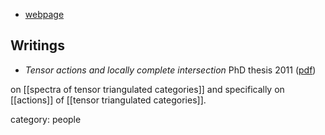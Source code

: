 
* [webpage](http://www.math.uni-bielefeld.de/~gstevens/)

## Writings

* _Tensor actions and locally complete intersection_ PhD thesis 2011 ([pdf](http://www.math.uni-bielefeld.de/~gstevens/Stevenson_thesis.pdf))

 on [[spectra of tensor triangulated categories]] and specifically on [[actions]] of [[tensor triangulated categories]].

category: people
